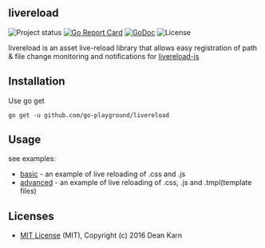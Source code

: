 ## livereload
![Project status](https://img.shields.io/badge/version-1.0.0-green.svg)
[![Go Report Card](https://goreportcard.com/badge/github.com/go-playground/livereload)](https://goreportcard.com/report/github.com/go-playground/livereload)
[![GoDoc](https://godoc.org/github.com/go-playground/livereload?status.svg)](https://godoc.org/github.com/go-playground/livereload)
![License](https://img.shields.io/dub/l/vibe-d.svg)

livereload is an asset live-reload library that allows easy registration of path & file change monitoring and notifications for [livereload-js](https://github.com/livereload/livereload-js)


Installation
-----------

Use go get 

```shell
go get -u github.com/go-playground/livereload
```

Usage
------
see examples:
- [basic](https://github.com/go-playground/livereload/blob/master/examples/basic/main.go) - an example of live reloading of .css and .js
- [advanced](https://github.com/go-playground/livereload/blob/master/examples/advanced/main.go) - an example of live reloading of .css, .js and .tmpl(template files)

Licenses
--------
- [MIT License](https://raw.githubusercontent.com/go-playground/livereload/master/LICENSE) (MIT), Copyright (c) 2016 Dean Karn
